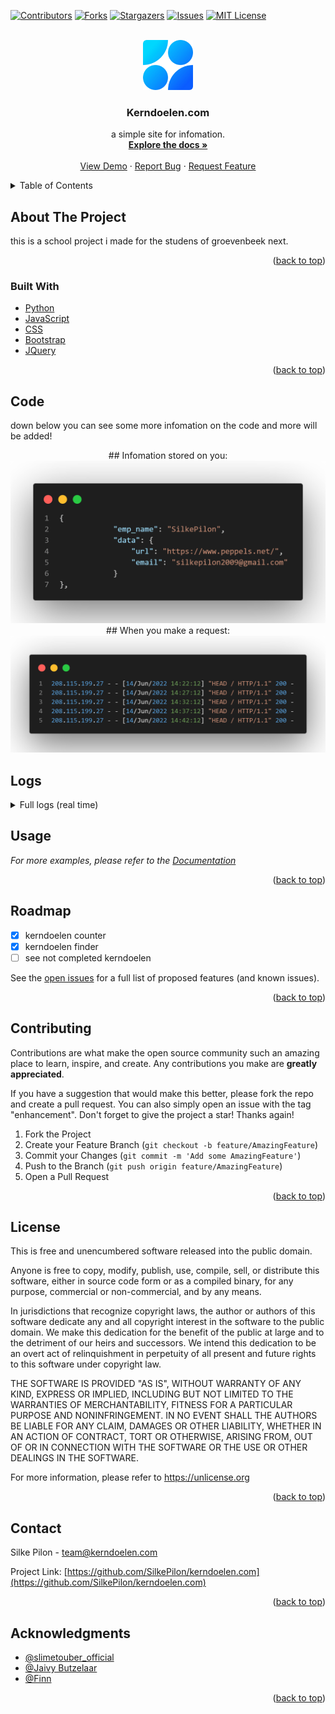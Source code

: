<div id="top"></div>



<!-- PROJECT SHIELDS -->
[![Contributors][contributors-shield]][contributors-url]
[![Forks][forks-shield]][forks-url]
[![Stargazers][stars-shield]][stars-url]
[![Issues][issues-shield]][issues-url]
[![MIT License][license-shield]][license-url]



<!-- PROJECT LOGO -->
<br />
<div align="center">
  <a href="https://github.com/SilkePilon/kerndoelen.com/">
    <img src="https://github.com/SilkePilon/kerndoelen.com/blob/master/logo.png" alt="Logo" width="80" height="80">
  </a>

<h3 align="center">Kerndoelen.com</h3>

  <p align="center">
    a simple site for infomation.
    <br />
    <a href="https://github.com/SilkePilon/kerndoelen.com"><strong>Explore the docs »</strong></a>
    <br />
    <br />
    <a href="https://github.com/SilkePilon/kerndoelen.com">View Demo</a>
    ·
    <a href="https://github.com/SilkePilon/kerndoelen.com/issues">Report Bug</a>
    ·
    <a href="https://github.com/SilkePilon/kerndoelen.com/issues">Request Feature</a>
  </p>
</div>



<!-- TABLE OF CONTENTS -->
<details>
  <summary>Table of Contents</summary>
  <ol>
    <li>
      <a href="#about-the-project">About The Project</a>
      <ul>
        <li><a href="#built-with">Built With</a></li>
      </ul>
    </li>
    </li>
    <li><a href="#roadmap">Roadmap</a></li>
    <li><a href="#contributing">Contributing</a></li>
    <li><a href="#license">License</a></li>
    <li><a href="#contact">Contact</a></li>
    <li><a href="#acknowledgments">Acknowledgments</a></li>
  </ol>
</details>



<!-- ABOUT THE PROJECT -->
## About The Project



this is a school project i made for the studens of groevenbeek next.

<p align="right">(<a href="#top">back to top</a>)</p>



### Built With

* [Python](https://www.python.org/)
* [JavaScript](ttps://reactjs.org/)
* [CSS](https://vuejs.org)
* [Bootstrap](https://getbootstrap.com)
* [JQuery](https://jquery.com)

<p align="right">(<a href="#top">back to top</a>)</p>



<!-- GETTING STARTED -->
## Code

down below you can see some more infomation on the code and more will be added!


<div align="center">
  ## Infomation stored on you:
  <a href="https://github.com/SilkePilon/kerndoelen.com/">
    <img src="https://github.com/SilkePilon/kerndoelen.com/blob/master/datastored.png" alt="Logo">
  </a>
  ## When you make a request:
  <a href="https://github.com/SilkePilon/kerndoelen.com/">
    <img src="https://github.com/SilkePilon/kerndoelen.com/blob/master/dataonreq.png" alt="Logo">
  </a>
</div>


## Logs
<details>
<summary>Full logs (real time)</summary>
<br>

 * Serving Flask app server (lazy loading)\n<br />  * Environment: production\n<br />    WARNING: This is a development server. Do not use it in a production deployment.\n<br />    Use a production WSGI server instead.\n<br />  * Debug mode: on\n<br />  * Running on i hide my ip (Press CTRL+C to quit)\n<br />  * Restarting with stat\n<br />  * Debugger is active!\n<br />  * Debugger PIN: 986-651-558\n<br />  * Detected change in /root/server/school/github.py<br /> reloading\n<br />  * Restarting with stat\n<br />  * Debugger is active!\n<br />  * Debugger PIN: 986-651-558\n<br /> 141.101.68.182 - - 15/Jun/2022 12:35:40 GET /cookies HTTP/1.1 200 -\n<br /> 108.162.229.18 - - 15/Jun/2022 12:35:40 GET /static/bg8.mp4 HTTP/1.1 200 -\n<br /> 141.101.68.248 - - 15/Jun/2022 12:35:40 GET /static/icon.ico HTTP/1.1 200 -\n<br /> 162.158.50.101 - - 15/Jun/2022 12:35:42 GET / HTTP/1.1 200 -\n<br /> 141.101.68.62 - - 15/Jun/2022 12:35:43 GET /static/bg.mp4 HTTP/1.1 200 -\n<br /> 141.101.68.62 - - 15/Jun/2022 12:35:43 GET /static/bg.mp4 HTTP/1.1 206 -\n<br /> 141.101.68.62 - - 15/Jun/2022 12:35:44 GET /static/bg.mp4 HTTP/1.1 200 -\n<br /> 141.101.68.62 - - 15/Jun/2022 12:35:44 GET /static/bg.mp4 HTTP/1.1 206 -\n<br />  * Detected change in /root/server/school/github.py<br /> reloading\n<br /> ip : 2a02:a44e:c151:1:c162:8be6:c2cf:51c5\n<br /> ip : 2a02:a44e:c151:1:c162:8be6:c2cf:51c5\n<br /> ip : 2a02:a44e:c151:1:c162:8be6:c2cf:51c5\n<br /> ip : 2a02:a44e:c151:1:c162:8be6:c2cf:51c5\n<br /> ip : 2a02:a44e:c151:1:c162:8be6:c2cf:51c5\n<br /> ip : 2a02:a44e:c151:1:c162:8be6:c2cf:51c5\n<br /> ip : 2a02:a44e:c151:1:c162:8be6:c2cf:51c5\n<br /> ip : 2a02:a44e:c151:1:c162:8be6:c2cf:51c5\n<br />  * Restarting with stat\n<br />  * Debugger is active!\n<br />  * Debugger PIN: 986-651-558\n<br /> 208.115.199.27 - - 15/Jun/2022 12:37:56 HEAD / HTTP/1.1 200 -\n<br /> 77.162.15.236 - - 15/Jun/2022 12:42:26 GET / HTTP/1.1 200 -\n<br />  * Detected change in /root/server/school/github.py<br /> reloading\n<br /> ip : 208.115.199.27\n<br /> ip : 77.162.15.236\n<br />  * Restarting with stat\n<br />  * Debugger is active!\n<br />  * Debugger PIN: 986-651-558\n<br /> 208.115.199.27 - - 15/Jun/2022 12:42:56 HEAD / HTTP/1.1 200 -\n<br /> 208.115.199.27 - - 15/Jun/2022 12:47:56 HEAD / HTTP/1.1 200 -\n<br />  * Detected change in /root/server/school/server.py<br /> reloading\n<br /> ip : 208.115.199.27\n<br /> ip : 208.115.199.27\n<br />  * Restarting with stat\n<br />   File /root/server/school/server.py<br /> line 289\n<br />     def logsforgithub()\n<br />                       ^\n<br /> SyntaxError: invalid syntax\n<br />  * Serving Flask app server (lazy loading)\n<br />  * Environment: production\n<br />    WARNING: This is a development server. Do not use it in a production deployment.\n<br />    Use a production WSGI server instead.\n<br />  * Debug mode: on\n<br />  * Running on i hide my ip (Press CTRL+C to quit)\n<br />  * Restarting with stat\n<br />  * Debugger is active!\n<br />  * Debugger PIN: 986-651-558\n<br /> 172.71.102.120 - - 15/Jun/2022 12:52:03 GET / HTTP/1.1 200 -\n<br /> 172.71.102.104 - - 15/Jun/2022 12:52:03 GET /static/bg.mp4 HTTP/1.1 304 -\n<br /> 172.71.102.110 - - 15/Jun/2022 12:52:03 GET /static/bg.mp4 HTTP/1.1 200 -\n<br /> 172.70.250.46 - - 15/Jun/2022 12:52:03 GET /static/icon.ico HTTP/1.1 200 -\n<br /> 172.71.102.168 - - 15/Jun/2022 12:52:03 GET /static/bg.mp4 HTTP/1.1 304 -\n<br /> 172.71.102.154 - - 15/Jun/2022 12:52:03 GET /static/bg.mp4 HTTP/1.1 200 -\n<br /> rm .github/workflows/codeql-analysis.yml\n<br /> rm .gitignore\n<br /> rm LICENSE.md\n<br /> rm README.md\n<br /> rm __pycache__/email.cpython-310.pyc\n<br /> rm block.txt\n<br /> rm dataonreq.png\n<br /> rm datastored.png\n<br /> rm email/gmail/Google.py\n<br /> rm email/gmail/__pycache__/Google.cpython-310.pyc\n<br /> rm email/gmail/__pycache__/Google.cpython-38.pyc\n<br /> rm email/gmail/client.json\n<br /> rm email/gmail/quickstart.py\n<br /> rm email/gmail/token files/token_gmail_v1.pickle\n<br /> rm github.py\n<br /> rm ipblocked.png\n<br /> rm kern.txt\n<br /> rm kerndoelen.sh\n<br /> rm kerndoelen/havo-Aardrijkskunde.txt\n<br /> rm kerndoelen/kgt-Aardrijkskunde.txt\n<br /> rm kerndoelen/kgt-Biologie.txt\n<br /> rm kerndoelen/kgt-Economie.txt\n<br /> rm kerndoelen/kgt-Geschiedenis.txt\n<br /> rm kerndoelen/kgt-Natuurkunde.txt\n<br /> rm kerndoelen/kgt-Scheikunde.txt\n<br /> rm kgt-Aardrijkskunde.txt\n<br /> rm kgt-Biologie.txt\n<br /> rm kgt-Economie.txt\n<br /> rm kgt-Geschiedenis.txt\n<br /> rm kgt-Natuurkunde.txt\n<br /> rm logo.png\n<br /> rm lookup.txt\n<br /> rm readme.txt\n<br /> rm server.crt\n<br /> rm server.csr\n<br /> rm server.log\n<br /> rm server.py\n<br /> rm templates/404.html\n<br /> rm templates/Untitled-1.html\n<br /> rm templates/begrippen.html\n<br /> rm templates/begrippen2.html\n<br /> rm templates/block.html\n<br /> rm templates/cookie.html\n<br /> rm templates/delcookie.html\n<br /> rm templates/docx/Dagelijks leven .docx\n<br /> rm templates/havo.html\n<br /> rm templates/index.html\n<br /> rm templates/kern.txt\n<br /> rm templates/kgt.html\n<br /> rm templates/leerdoelenkaart-aardrijkskunde-sept-2015.xlsx\n<br /> rm templates/leerdoelenkaart-biologie-sept-2015-2 (2).xlsx\n<br /> rm templates/leerdoelenkaart-economie-sept-2015 (1).xlsx\n<br /> rm templates/leerdoelenkaart-natuurkunde-sept--2015 (1).xlsx\n<br /> rm templates/login - Copy.html\n<br /> rm templates/login.html\n<br /> rm templates/main.html\n<br /> rm templates/mainv2.html\n<br /> rm templates/pdf/main.pdf\n<br /> rm templates/pdf/sample.pdf\n<br /> rm templates/portfolio.html\n<br /> rm templates/profile.html\n<br /> rm templates/rickroll.html\n<br /> rm templates/test.html\n<br /> rm templates/testvideo.html\n<br /> rm templates/upload.html\n<br /> rm templates/uploadurl.html\n<br /> rm upload/BoazKorstanje.xls.xlsx\n<br /> rm upload/BoazKorstanje.xls.xlsx.txt\n<br /> rm upload/JacobvandeWerfhorst.xls.xlsx\n<br /> rm upload/JacobvandeWerfhorst.xls.xlsx.txt\n<br /> rm upload/JaivyButzelaar.xls.xlsx\n<br /> rm upload/JaivyButzelaar.xls.xlsx.txt\n<br /> rm upload/JesseAntes.xls.xlsx\n<br /> rm upload/JesseAntes.xls.xlsx.txt\n<br /> rm upload/JudaBoer.xls.xlsx\n<br /> rm upload/JudaBoer.xls.xlsx.txt\n<br /> rm upload/LarsvanNieuwenhuizen.xls.xlsx\n<br /> rm upload/LarsvanNieuwenhuizen.xls.xlsx.txt\n<br /> rm upload/MarintheMulder.xls.xlsx\n<br /> rm upload/MarintheMulder.xls.xlsx.txt\n<br /> rm upload/ShanevanHeezik.xls.xlsx\n<br /> rm upload/ShanevanHeezik.xls.xlsx.txt\n<br /> rm upload/SilkePilon.xls.xlsx\n<br /> rm upload/SilkePilon.xls.xlsx.txt\n<br /> rm upload/ThijmenOostwouder.xls.xlsx\n<br /> rm upload/ThijmenOostwouder.xls.xlsx.txt\n<br /> rm upload/ThobynKuulkers.xls.xlsx\n<br /> rm upload/ThobynKuulkers.xls.xlsx.txt\n<br /> rm upload/XaviGielen.xls.xlsx\n<br /> rm upload/XaviGielen.xls.xlsx.txt\n<br /> rm urls.json\n<br /> rm usercount.txt\n<br /> \n<br /> *** Please tell me who you are.\n<br /> \n<br /> Run\n<br /> \n<br />   git config --global user.email you@example.com\n<br />   git config --global user.name Your Name\n<br /> \n<br /> to set your accounts default identity.\n<br /> Omit --global to set the identity only in this repository.\n<br /> \n<br /> fatal: unable to auto-detect email address (got root@kerndoelen-server.(none))\n<br /> git@github.com: Permission denied (publickey).\n<br /> fatal: Could not read from remote repository.\n<br /> \n<br /> Please make sure you have the correct access rights\n<br /> and the repository exists.\n<br /> 172.71.102.132 - - 15/Jun/2022 12:52:12 GET /githublogs HTTP/1.1 500 -\n<br /> Traceback (most recent call last):\n<br />   File /usr/local/lib/python3.8/dist-packages/flask/app.py<br /> line 2095<br /> in __call__\n<br />     return self.wsgi_app(environ<br /> start_response)\n<br />   File /usr/local/lib/python3.8/dist-packages/flask/app.py<br /> line 2080<br /> in wsgi_app\n<br />     response = self.handle_exception(e)\n<br />   File /usr/local/lib/python3.8/dist-packages/flask/app.py<br /> line 2077<br /> in wsgi_app\n<br />     response = self.full_dispatch_request()\n<br />   File /usr/local/lib/python3.8/dist-packages/flask/app.py<br /> line 1526<br /> in full_dispatch_request\n<br />     return self.finalize_request(rv)\n<br />   File /usr/local/lib/python3.8/dist-packages/flask/app.py<br /> line 1545<br /> in finalize_request\n<br />     response = self.make_response(rv)\n<br />   File /usr/local/lib/python3.8/dist-packages/flask/app.py<br /> line 1701<br /> in make_response\n<br />     raise TypeError(\n<br /> TypeError: The view function for logsforgithub did not return a valid response. The function either returned None or ended without a return statement.\n<br /> 172.70.250.212 - - 15/Jun/2022 12:52:13 GET /githublogs?__debugger__=yes&cmd=resource&f=debugger.js HTTP/1.1 200 -\n<br /> 172.70.250.52 - - 15/Jun/2022 12:52:13 GET /githublogs?__debugger__=yes&cmd=resource&f=style.css HTTP/1.1 200 -\n<br /> 172.70.250.78 - - 15/Jun/2022 12:52:13 GET /githublogs?__debugger__=yes&cmd=resource&f=console.png HTTP/1.1 200 -\n<br /> 172.70.250.78 - - 15/Jun/2022 12:52:13 GET /githublogs?__debugger__=yes&cmd=resource&f=console.png HTTP/1.1 304 -\n<br /> 208.115.199.27 - - 15/Jun/2022 12:52:56 HEAD / HTTP/1.1 200 -\n<br />  * Detected change in /root/server/school/server.py<br /> reloading\n<br /> ip : 2a02:a44e:c151:1:c162:8be6:c2cf:51c5\n<br /> ip : 2a02:a44e:c151:1:c162:8be6:c2cf:51c5\n<br /> ip : 2a02:a44e:c151:1:c162:8be6:c2cf:51c5\n<br /> ip : 2a02:a44e:c151:1:c162:8be6:c2cf:51c5\n<br /> ip : 2a02:a44e:c151:1:c162:8be6:c2cf:51c5\n<br /> ip : 2a02:a44e:c151:1:c162:8be6:c2cf:51c5\n<br /> ip : 2a02:a44e:c151:1:c162:8be6:c2cf:51c5\n<br /> ip : 208.115.199.27\n<br />  * Restarting with stat\n<br />  * Debugger is active!\n<br />  * Debugger PIN: 986-651-558\n<br /> error: the following files have staged content different from both the\n<br /> file and the HEAD:\n<br />     README.md\n<br />     server.log\n<br />     server.py\n<br />     usercount.txt\n<br /> (use -f to force removal)\n<br /> \n<br /> *** Please tell me who you are.\n<br /> \n<br /> Run\n<br /> \n<br />   git config --global user.email you@example.com\n<br />   git config --global user.name Your Name\n<br /> \n<br /> to set your accounts default identity.\n<br /> Omit --global to set the identity only in this repository.\n<br /> \n<br /> fatal: unable to auto-detect email address (got root@kerndoelen-server.(none))\n<br /> git@github.com: Permission denied (publickey).\n<br /> fatal: Could not read from remote repository.\n<br /> \n<br /> Please make sure you have the correct access rights\n<br /> and the repository exists.\n<br /> 172.70.85.168 - - 15/Jun/2022 12:54:11 GET /githublogs HTTP/1.1 302 -\n<br /> 172.70.85.60 - - 15/Jun/2022 12:54:12 GET / HTTP/1.1 200 -\n<br /> 172.70.85.206 - - 15/Jun/2022 12:54:12 GET /static/bg.mp4 HTTP/1.1 200 -\n<br /> 172.70.85.206 - - 15/Jun/2022 12:54:12 GET /static/bg.mp4 HTTP/1.1 206 -\n<br /> 172.70.85.206 - - 15/Jun/2022 12:54:12 GET /static/bg.mp4 HTTP/1.1 200 -\n<br /> 172.70.85.206 - - 15/Jun/2022 12:54:21 GET /static/bg.mp4 HTTP/1.1 206 -\n
</details>



<!-- USAGE EXAMPLES -->

## Usage


_For more examples, please refer to the [Documentation](https://kerndoelen.com)_

<p align="right">(<a href="#top">back to top</a>)</p>



<!-- ROADMAP -->
## Roadmap

- [x] kerndoelen counter
- [x] kerndoelen finder
- [ ] see not completed kerndoelen

See the [open issues](https://github.com/SilkePilon/kerndoelen.com/issues) for a full list of proposed features (and known issues).

<p align="right">(<a href="#top">back to top</a>)</p>



<!-- CONTRIBUTING -->
## Contributing

Contributions are what make the open source community such an amazing place to learn, inspire, and create. Any contributions you make are **greatly appreciated**.

If you have a suggestion that would make this better, please fork the repo and create a pull request. You can also simply open an issue with the tag "enhancement".
Don't forget to give the project a star! Thanks again!

1. Fork the Project
2. Create your Feature Branch (`git checkout -b feature/AmazingFeature`)
3. Commit your Changes (`git commit -m 'Add some AmazingFeature'`)
4. Push to the Branch (`git push origin feature/AmazingFeature`)
5. Open a Pull Request

<p align="right">(<a href="#top">back to top</a>)</p>



<!-- LICENSE -->
## License

This is free and unencumbered software released into the public domain.

Anyone is free to copy, modify, publish, use, compile, sell, or distribute this software, either in source code form or as a compiled binary, for any purpose, commercial or non-commercial, and by any means.

In jurisdictions that recognize copyright laws, the author or authors of this software dedicate any and all copyright interest in the software to the public domain. We make this dedication for the benefit of the public at large and to the detriment of our heirs and successors. We intend this dedication to be an overt act of relinquishment in perpetuity of all present and future rights to this software under copyright law.

THE SOFTWARE IS PROVIDED "AS IS", WITHOUT WARRANTY OF ANY KIND, EXPRESS OR IMPLIED, INCLUDING BUT NOT LIMITED TO THE WARRANTIES OF MERCHANTABILITY, FITNESS FOR A PARTICULAR PURPOSE AND NONINFRINGEMENT. IN NO EVENT SHALL THE AUTHORS BE LIABLE FOR ANY CLAIM, DAMAGES OR OTHER LIABILITY, WHETHER IN AN ACTION OF CONTRACT, TORT OR OTHERWISE, ARISING FROM, OUT OF OR IN CONNECTION WITH THE SOFTWARE OR THE USE OR OTHER DEALINGS IN THE SOFTWARE.

For more information, please refer to https://unlicense.org

<p align="right">(<a href="#top">back to top</a>)</p>



<!-- CONTACT -->
## Contact

Silke Pilon - team@kerndoelen.com

Project Link: [https://github.com/SilkePilon/kerndoelen.com](https://github.com/SilkePilon/kerndoelen.com)

<p align="right">(<a href="#top">back to top</a>)</p>



<!-- ACKNOWLEDGMENTS -->
## Acknowledgments

* [@slimetouber_official](https://www.tiktok.com/@slimetouber_official)
* [@Jaivy Butzelaar](https://www.tiktok.com/@j.b.astrophotography)
* [@Finn]()

<p align="right">(<a href="#top">back to top</a>)</p>



<!-- MARKDOWN LINKS & IMAGES -->
<!-- https://www.markdownguide.org/basic-syntax/#reference-style-links -->
[contributors-shield]: https://img.shields.io/github/contributors/SilkePilon/kerndoelen.com.svg?style=for-the-badge
[contributors-url]: https://github.com/SilkePilon/kerndoelen.com/graphs/contributors
[forks-shield]: https://img.shields.io/github/forks/SilkePilon/kerndoelen.com.svg?style=for-the-badge
[forks-url]: https://github.com/SilkePilon/kerndoelen.com/network/members
[stars-shield]: https://img.shields.io/github/stars/SilkePilon/kerndoelen.com.svg?style=for-the-badge
[stars-url]: https://github.com/SilkePilon/kerndoelen.com/stargazers
[issues-shield]: https://img.shields.io/github/issues/SilkePilon/kerndoelen.com.svg?style=for-the-badge
[issues-url]: https://github.com/SilkePilon/kerndoelen.com/issues
[license-shield]: https://img.shields.io/github/license/SilkePilon/kerndoelen.com.svg?style=for-the-badge
[license-url]: https://github.com/SilkePilon/kerndoelen.com/blob/master/LICENSE.md
[product-screenshot]: images/screenshot.png
<div id="top"></div>
